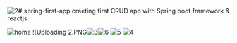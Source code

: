 ![2](https://github.com/user-attachments/assets/f4541972-a1c5-492e-8b8b-d17e7a5faeaa)# spring-first-app
craeting first CRUD app with Spring boot framework &amp; reactjs

![home](https://github.com/user-attachments/assets/2215fdc1-0c30-4dad-a05b-83d0a38816c9)
![Uploading 2.PNG![3](https://github.com/user-attachments/assets/4b7c0d7a-14bd-4977-b767-e91e29e513d2)![6](https://github.com/user-attachments/assets/29c621c1-46a9-4789-9d8f-7cdd045dd6ba)
![5](https://github.com/user-attachments/assets/2a515006-ab73-4c25-a4a7-150b91bf0d90)
![4](https://github.com/user-attachments/assets/01f730ed-8394-4a13-b340-54a6d916c066)

